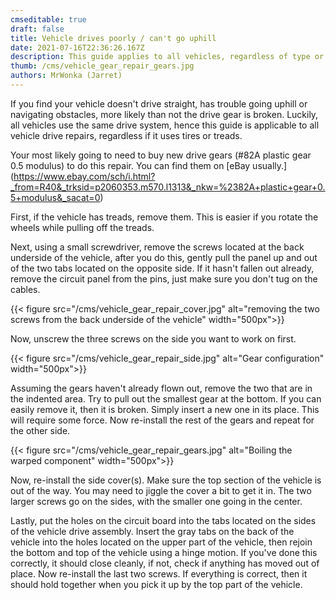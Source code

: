 ```yaml
---
cmseditable: true
draft: false
title: Vehicle drives poorly / can't go uphill
date: 2021-07-16T22:36:26.167Z
description: This guide applies to all vehicles, regardless of type or generation
thumb: /cms/vehicle_gear_repair_gears.jpg
authors: MrWonka (Jarret)
---
```

If you find your vehicle doesn't drive straight, has trouble going uphill or navigating obstacles, more likely than not the drive gear is broken. Luckily, all vehicles use the same drive system, hence this guide is applicable to all vehicle drive repairs, regardless if it uses tires or treads.

Your most likely going to need to buy new drive gears (#82A plastic gear 0.5 modulus) to do this repair. You can find them on [eBay usually.] (https://www.ebay.com/sch/i.html?_from=R40&_trksid=p2060353.m570.l1313&_nkw=%2382A+plastic+gear+0.5+modulus&_sacat=0)

First, if the vehicle has treads, remove them. This is easier if you rotate the wheels while pulling off the treads. 

Next, using a small screwdriver, remove the screws located at the back underside of the vehicle, after you do this, gently pull the panel up and out of the two tabs located on the opposite side. If it hasn't fallen out already, remove the circuit panel from the pins, just make sure you don't tug on the cables.

{{< figure src="/cms/vehicle_gear_repair_cover.jpg" alt="removing the two screws from the back underside of the vehicle" width="500px">}}

Now, unscrew the three screws on the side you want to work on first.  

{{< figure src="/cms/vehicle_gear_repair_side.jpg" alt="Gear configuration" width="500px">}}

Assuming the gears haven't already flown out, remove the two that are in the indented area. Try to pull out the smallest gear at the bottom. If you can easily remove it, then it is broken. Simply insert a new one in its place. This will require some force. Now re-install the rest of the gears and repeat for the other side.

{{< figure src="/cms/vehicle_gear_repair_gears.jpg" alt="Boiling the warped component" width="500px">}}

Now, re-install the side cover(s). Make sure the top section of the vehicle is out of the way. You may need to jiggle the cover a bit to get it in. The two larger screws go on the sides, with the smaller one going in the center. 

Lastly, put the holes on the circuit board into the tabs located on the sides of the vehicle drive assembly. Insert the gray tabs on the back of the vehicle into the holes located on the upper part of the vehicle, then rejoin the bottom and top of the vehicle using a hinge motion. If you've done this correctly, it should close cleanly, if not, check if anything has moved out of place. Now re-install the last two screws. If everything is correct, then it should hold together when you pick it up by the top part of the vehicle.